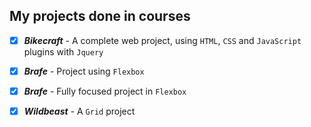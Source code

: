 ## My projects done in courses
 - [x] ***Bikecraft** -* A complete web project, using `HTML`, `CSS` and `JavaScript` plugins with `Jquery`

 - [x] ***Brafe** -* Project using `Flexbox`

- [x] ***Brafe** -* Fully focused project in `Flexbox`

- [x] ***Wildbeast** -* A `Grid` project
